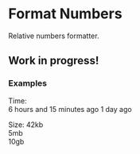 # Format Numbers

Relative numbers formatter.

## Work in progress!  

### Examples

Time:  
6 hours and 15 minutes ago
1 day ago


Size:
42kb  
5mb  
10gb  


